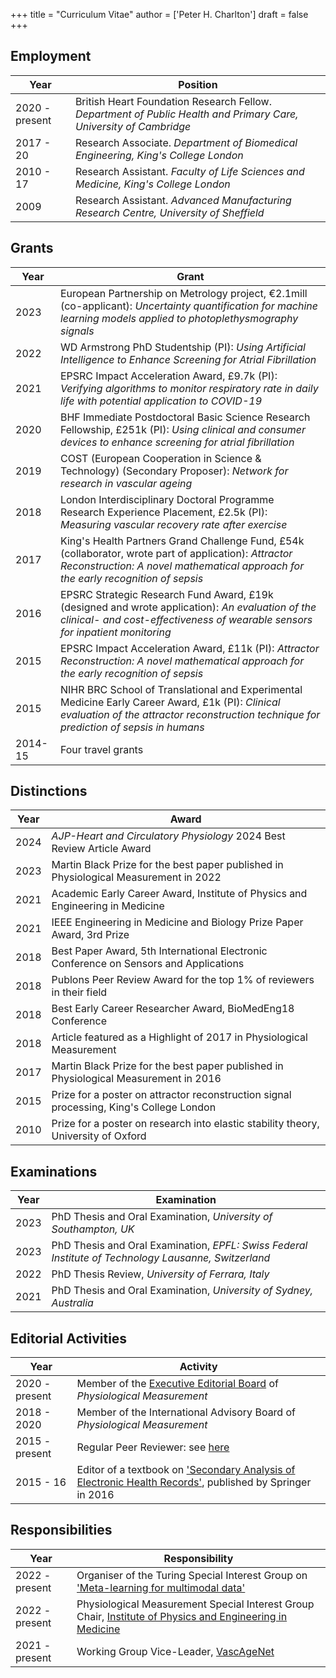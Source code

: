 +++
title = "Curriculum Vitae"
author = ['Peter H. Charlton']
draft = false
+++

## Employment


| Year | Position |
|---|---|
| 2020 - present | British Heart Foundation Research Fellow. _Department of Public Health and Primary Care, University of Cambridge_ |
| 2017 - 20 | Research Associate. _Department of Biomedical Engineering, King's College London_ |
| 2010 - 17 | Research Assistant. _Faculty of Life Sciences and Medicine, King's College London_ |
| 2009 | Research Assistant. _Advanced Manufacturing Research Centre, University of Sheffield_ |

## Grants

| Year | Grant |
|---|---|
| 2023 | European Partnership on Metrology project, &#8364;2.1mill (co-applicant): _Uncertainty quantification for machine learning models applied to photoplethysmography signals_ |
| 2022 | WD Armstrong PhD Studentship (PI): _Using Artificial Intelligence to Enhance Screening for Atrial Fibrillation_ |
| 2021 | EPSRC Impact Acceleration Award, &pound;9.7k (PI): _Verifying algorithms to monitor respiratory rate in daily life with potential application to COVID-19_ |
| 2020 | BHF Immediate Postdoctoral Basic Science Research Fellowship, &pound;251k (PI): _Using clinical and consumer devices to enhance screening for atrial fibrillation_ |
| 2019 | COST (European Cooperation in Science & Technology) (Secondary Proposer): _Network for research in vascular ageing_ |
| 2018 | London Interdisciplinary Doctoral Programme Research Experience Placement, &pound;2.5k (PI): _Measuring vascular recovery rate after exercise_ |
| 2017 | King's Health Partners Grand Challenge Fund, &pound;54k (collaborator, wrote part of application): _Attractor Reconstruction: A novel mathematical approach for the early recognition of sepsis_ |
| 2016 | EPSRC Strategic Research Fund Award, &pound;19k (designed and wrote application): _An evaluation of the clinical- and cost-effectiveness of wearable sensors for inpatient monitoring_ |
| 2015 | EPSRC Impact Acceleration Award, &pound;11k (PI): _Attractor Reconstruction: A novel mathematical approach for the early recognition of sepsis_ |
| 2015 | NIHR BRC School of Translational and Experimental Medicine Early Career Award, &pound;1k (PI): _Clinical evaluation of the attractor reconstruction technique for prediction of sepsis in humans_ | 
| 2014-15 | Four travel grants |

## Distinctions

| Year | Award |
|---|---|
| 2024 | _AJP-Heart and Circulatory Physiology_ 2024 Best Review Article Award |
| 2023 | Martin Black Prize for the best paper published in Physiological Measurement in 2022 |
| 2021 | Academic Early Career Award, Institute of Physics and Engineering in Medicine |
| 2021 | IEEE Engineering in Medicine and Biology Prize Paper Award, 3rd Prize |
| 2018 | Best Paper Award, 5th International Electronic Conference on Sensors and Applications |
| 2018 | Publons Peer Review Award for the top 1% of reviewers in their field |
| 2018 | Best Early Career Researcher Award, BioMedEng18 Conference |
| 2018 | Article featured as a Highlight of 2017 in Physiological Measurement |
| 2017 | Martin Black Prize for the best paper published in Physiological Measurement in 2016 |
| 2015 | Prize for a poster on attractor reconstruction signal processing, King's College London |
| 2010 | Prize for a poster on research into elastic stability theory, University of Oxford |


## Examinations

| Year | Examination |
|---|---|
| 2023 | PhD Thesis and Oral Examination, _University of Southampton, UK_ |
| 2023 | PhD Thesis and Oral Examination, _EPFL: Swiss Federal Institute of Technology Lausanne, Switzerland_ |
| 2022 | PhD Thesis Review, _University of Ferrara, Italy_ |
| 2021 | PhD Thesis and Oral Examination, _University of Sydney, Australia_ |

## Editorial Activities

| Year | Activity |
|---|---|
| 2020 - present | Member of the [Executive Editorial Board](https://publishingsupport.iopscience.iop.org/journals/physiological-measurement/editorial-board/) of _Physiological Measurement_ |
| 2018 - 2020 | Member of the International Advisory Board of _Physiological Measurement_ |
| 2015 - present | Regular Peer Reviewer: see [here](https://www.webofscience.com/wos/author/record/Y-4334-2018) |
| 2015 - 16 | Editor of a textbook on ['Secondary Analysis of Electronic Health Records'](https://doi.org/10.1007/978-3-319-43742-2), published by Springer in 2016 |

## Responsibilities

| Year | Responsibility |
|---|---|
| 2022 - present | Organiser of the Turing Special Interest Group on ['Meta-learning for multimodal data'](https://www.turing.ac.uk/research/interest-groups/meta-learning-multimodal-data) |
| 2022 - present | Physiological Measurement Special Interest Group Chair, [Institute of Physics and Engineering in Medicine](https://ipem.ac.uk/) |
| 2021 - present | Working Group Vice-Leader, [VascAgeNet](https://vascagenet.eu/) |
